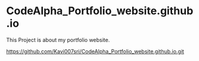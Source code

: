 # CodeAlpha_Portfolio_website.github.io
This Project is about my portfolio website.

https://github.com/Kavi007sri/CodeAlpha_Portfolio_website.github.io.git
